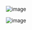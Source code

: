 ![image](https://user-images.githubusercontent.com/119584508/205393932-3eeac73d-46b0-47b1-a259-327733121f1f.png)

![image](https://user-images.githubusercontent.com/119584508/205385967-98b51f49-9507-4e32-aeab-134fb6d02fb2.png)
